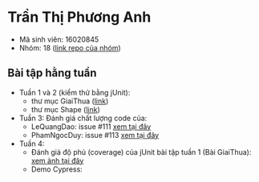 # Trần Thị Phương Anh
* Mã sinh viên: 16020845
* Nhóm: 18 ([link repo của nhóm](https://github.com/hieutm2198/int3117-2018))

## Bài tập hằng tuần
* Tuần 1 và 2 (kiểm thử bằng jUnit):
  * thư mục GiaiThua ([link](https://github.com/TranPhuongAnh/int3117-2018/tree/master/TranThiPhuongAnh/GiaiThua/src))
  * thư mục Shape ([link](https://github.com/TranPhuongAnh/int3117-2018/tree/master/TranThiPhuongAnh/Shape/test))
* Tuần 3: Đánh giá chất lượng code của:
  * LeQuangDao: issue #111 [xem tại đây](https://github.com/truonganhhoang/int3117-2018/issues/111)
  * PhamNgocDuy: issue #113 [xem tại đây](https://github.com/truonganhhoang/int3117-2018/issues/113)
* Tuần 4:
  * Đánh giá độ phủ (coverage) của jUnit bài tập tuần 1 (Bài GiaiThua): [xem ảnh tại đây](https://github.com/TranPhuongAnh/int3117-2018/blob/master/TranThiPhuongAnh/img/coverageGiaiThua.PNG)
  * Demo Cypress:
 
